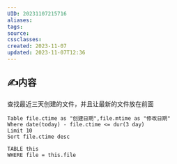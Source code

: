 ```yaml
---
UID: 20231107215716
aliases: 
tags: 
source: 
cssclasses: 
created: 2023-11-07
updated: 2023-11-07T12:36
---
```


## ✍内容 
查找最近三天创建的文件，并且让最新的文件放在前面

```dataview
Table file.ctime as "创建日期",file.mtime as "修改日期"
Where date(today) - file.ctime <= dur(3 day)
Limit 10
Sort file.ctime desc
```

```dataview
TABLE this
WHERE file = this.file
```

